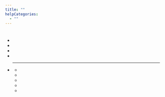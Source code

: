 ```yaml
---
title: ""
helpCategories:
  - ""
---
```

# 





- 
- 
- 
- 
- **** **** 
    - 
    - 
    - 
    - 
    - 

## 









## 



##